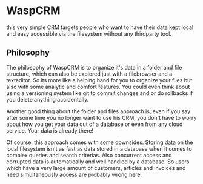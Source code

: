 # WaspCRM

this very simple CRM targets people who want to have their data kept local and
easy accessible via the filesystem without any thirdparty tool.

## Philosophy
The philosophy of WaspCRM is to organize it's data in a folder and file
structure, which can also be explored just with a filebrowser and a texteditor.
So its more like a helping hand for you to organize your files but also with
some analytic and comfort features. You could even think about using a
versioning system like git to commit changes and or do rollbacks if you delete
anything accidentally.

Another good thing about the folder and files approach is, even if you say after
some time you no longer want to use his CRM, you don't have to worry about how
you get your data out of a database or even from any cloud service. Your data is
already there!

Of course, this approach comes with some downsides. Storing data on the local
filesystem isn't as fast as data stored in a database when it comes to complex
queries and search criterias. Also concurrent access and corrupted data is
automatically and well handled by a database. So users which have a very large
amount of customers, articles and invoices and need simultaneously access are
probably wrong here.

